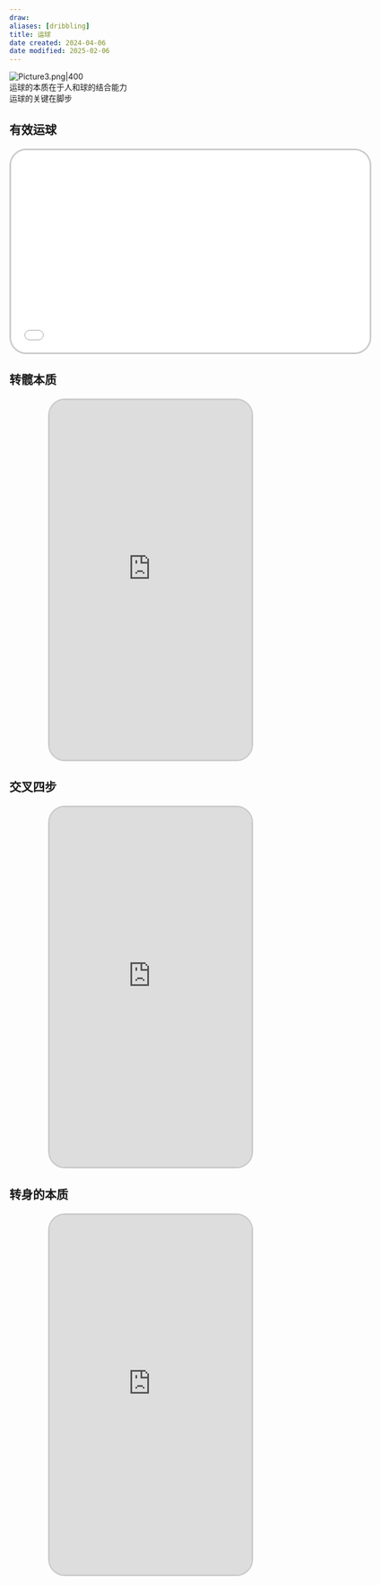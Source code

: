 ```yaml
---
draw:
aliases: [dribbling]
title: 运球
date created: 2024-04-06
date modified: 2025-02-06
---
```


![Picture3.png|400](https://imagehosting4picgo.oss-cn-beijing.aliyuncs.com/imagehosting/fix-dir%2Fliuyishou%2Ftmp%2F2024%2F04%2F07%2F19-20-24-7010c54af47ebbb3f0f2045da88ae0ea-Picture3-fd0998.png?x-oss-process=image/resize,l_400)  
运球的本质在于人和球的结合能力  
运球的关键在脚步

<!-- more -->

## 有效运球

<iframe src="//player.bilibili.com/player.html?aid=1452632888&bvid=BV1gq421w7DD&cid=1491169250&p=1" scrolling="no" border="0" frameborder="no" framespacing="0" allowfullscreen="true" style="border-radius: 30px; overflow: hidden; border: 3px solid #ccc; width: 640px; height: 360px; display: block; margin: 20px auto; aspect-ratio: 16 / 9;" ></iframe>

## 转髋本质

<iframe src="https://imagehosting4picgo.oss-cn-beijing.aliyuncs.com/imagehosting/477_1712389648.mp4" allowfullscreen="true" style="border-radius: 30px; overflow: hidden; border: 3px solid #ccc; width: 360px; height: 640px; display: block; margin: 20px auto; aspect-ratio: 9 / 16;" frameborder="0"></iframe>

## 交叉四步

<iframe src="https://imagehosting4picgo.oss-cn-beijing.aliyuncs.com/imagehosting/fix-dir%2F9e20f478899dc29eb19741386f9343c8%2FVideo%2F2024%2F04%2F07%2F19-12-34-cca1a4e96e4b7a97a2a338bb105479a4-478_1712390127-c26f42.mp4" allowfullscreen="true" style="border-radius: 30px; overflow: hidden; border: 3px solid #ccc; width: 360px; height: 640px; display: block; margin: 20px auto; aspect-ratio: 9 / 16;" frameborder="0"></iframe>

## 转身的本质

<iframe src="https://imagehosting4picgo.oss-cn-beijing.aliyuncs.com/imagehosting/fix-dir%2F9e20f478899dc29eb19741386f9343c8%2FVideo%2F2024%2F04%2F16%2F01-14-44-b8b6f63c4fa1f739678528b1af2ac7e0-503_1713114671-244139.mp4" allowfullscreen="true" style="border-radius: 30px; overflow: hidden; border: 3px solid #ccc; width: 360px; height: 640px; display: block; margin: 20px auto; aspect-ratio: 9 / 16;" frameborder="0"></iframe>
